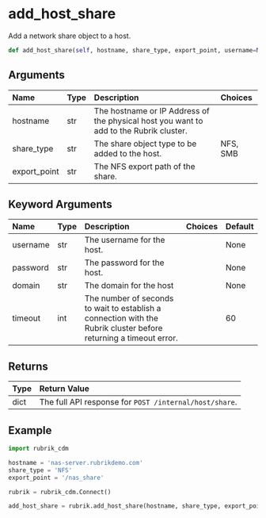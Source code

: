 # add\_host\_share

Add a network share object to a host.

```python
def add_host_share(self, hostname, share_type, export_point, username=None, password=None, domain=None, timeout=60):
```

## Arguments

| Name | Type | Description | Choices |
| :--- | :--- | :--- | :--- |
| hostname | str | The hostname or IP Address of the physical host you want to add to the Rubrik cluster. |  |
| share\_type | str | The share object type to be added to the host. | NFS, SMB |
| export\_point | str | The NFS export path of the share. |  |

## Keyword Arguments

| Name | Type | Description | Choices | Default |
| :--- | :--- | :--- | :--- | :--- |
| username | str | The username for the host. |  | None |
| password | str | The password for the host. |  | None |
| domain | str | The domain for the host |  | None |
| timeout | int | The number of seconds to wait to establish a connection with the Rubrik cluster before returning a timeout error. |  | 60 |

## Returns

| Type | Return Value |
| :--- | :--- |
| dict | The full API response for `POST /internal/host/share`. |

## Example

```python
import rubrik_cdm

hostname = 'nas-server.rubrikdemo.com'
share_type = 'NFS'
export_point = '/nas_share'

rubrik = rubrik_cdm.Connect()

add_host_share = rubrik.add_host_share(hostname, share_type, export_point)
```

